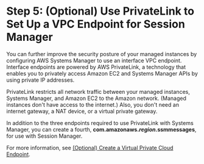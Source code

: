 # Step 5: \(Optional\) Use PrivateLink to Set Up a VPC Endpoint for Session Manager<a name="session-manager-getting-started-privatelink"></a>

You can further improve the security posture of your managed instances by configuring AWS Systems Manager to use an interface VPC endpoint\. Interface endpoints are powered by AWS PrivateLink, a technology that enables you to privately access Amazon EC2 and Systems Manager APIs by using private IP addresses\. 

PrivateLink restricts all network traffic between your managed instances, Systems Manager, and Amazon EC2 to the Amazon network\. \(Managed instances don't have access to the internet\.\) Also, you don't need an internet gateway, a NAT device, or a virtual private gateway\. 

In addition to the three endpoints required to use PrivateLink with Systems Manager, you can create a fourth, **com\.amazonaws\.*region*\.ssmmessages**, for use with Session Manager\.

For more information, see [\(Optional\) Create a Virtual Private Cloud Endpoint](setup-create-vpc.md)\.